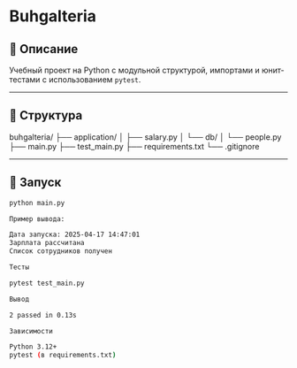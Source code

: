 # Buhgalteria

## 📌 Описание

Учебный проект на Python с модульной структурой, импортами и юнит-тестами с использованием `pytest`.

---

## 📂 Структура

buhgalteria/ ├── application/ │ ├── salary.py │ └── db/ │ └── people.py ├── main.py ├── test_main.py ├── requirements.txt └── .gitignore


---

## 🚀 Запуск

```bash
python main.py

Пример вывода:

Дата запуска: 2025-04-17 14:47:01
Зарплата рассчитана
Список сотрудников получен

Тесты

pytest test_main.py

Вывод

2 passed in 0.13s

Зависимости

Python 3.12+
pytest (в requirements.txt)


